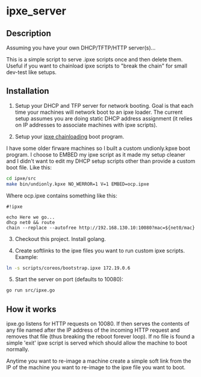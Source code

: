 ipxe\_server
============

Description
-----------

Assuming you have your own DHCP/TFTP/HTTP server(s)...

This is a simple script to serve .ipxe scripts once and then delete them.
Useful if you want to chainload ipxe scripts to "break the chain" for
small dev-test like setups.

Installation
------------

1. Setup your DHCP and TFP server for network booting. Goal is that each
 time your machines will network boot to an ipxe loader. The current
 setup assumes you are doing static DHCP address assignment (it relies
 on IP addresses to associate machines with ipxe scripts).

2. Setup your [ipxe chainloading](http://ipxe.org/howto/chainloading) boot
program.

 I have some older firware machines so I built a custom undionly.kpxe boot
 program. I choose to EMBED my ipxe script as it made my setup cleaner
 and I didn't want to edit my DHCP setup scripts other than provide
 a custom boot file. Like this:

```bash
cd ipxe/src
make bin/undionly.kpxe NO_WERROR=1 V=1 EMBED=ocp.ipxe
```

Where ocp.ipxe contains something like this:

```
#!ipxe

echo Here we go...
dhcp net0 && route
chain --replace --autofree http://192.168.130.10:10080?mac=${net0/mac}
```

3. Checkout this project. Install golang.

4. Create softlinks to the ipxe files you want to run custom ipxe scripts.
Example:

```bash
ln -s scripts/coreos/bootstrap.ipxe 172.19.0.6
```

5. Start the server on port (defaults to 10080):
```bash
go run src/ipxe.go
```

How it works
------------

ipxe.go listens for HTTP requests on 10080. If then serves the contents of
any file named after the IP address of the incoming HTTP request and removes
that file (thus breaking the reboot forever loop). If no file is
found a simple 'exit' ipxe script is served which should allow the machine
to boot normally.

Anytime you want to re-image a machine create a simple soft link from the
IP of the machine you want to re-image to the ipxe file you want to boot.
